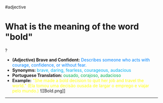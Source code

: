#adjective

# What is the meaning of the word "bold"
?
* **(Adjective) Brave and Confident:** <span style="color:rgb(0, 132, 255)">Describes someone who acts with courage, confidence, or without fear.</span>
* **Synonyms:** <span style="color:rgb(0, 176, 240)">brave, daring, fearless, courageous, audacious</span>
* **Portuguese Translation:** <span style="color:rgb(0, 176, 80)">ousado, corajoso, audacioso</span>
* **Example:** <span style="color:rgb(255, 255, 0)">"She made a bold decision to quit her job and travel the world." (Ela tomou uma decisão ousada de largar o emprego e viajar pelo mundo.)</span>
![[Bold.png]]
---
<!--SR:!2025-06-19,10,270-->
